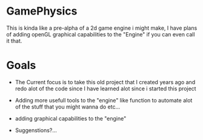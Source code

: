 # GamePhysics

This is kinda like a pre-alpha of a 2d game engine i might make, I have plans of adding openGL graphical capabilities to the "Engine" if you can even call it that.

# Goals

* The Current focus is to take this old project that I created years ago and redo alot of the code since I have learned alot since i started this project

* Adding more usefull tools to the "engine" like function to automate alot of the stuff that you might wanna do etc...

* adding graphical capabilities to the "engine"

* Suggenstions?...
